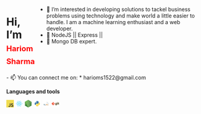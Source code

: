 <div style="display:flex; flex-direction:row">
  <h1>Hi, I’m <span style="color: red; font-size: 20px;"> Hariom Sharma </span></h1>
  <div>
    <ul>
      <li>
          👀 I’m interested in developing solutions to tackel business problems using technology and make world a little easier to handle. I am a machine learning                  enthusiast and   a web developer.
      </li>
      <li>
          🌱 NodeJS || Express || 
      </li>
      <li>
          🤞 Mongo DB expert.
      </li>
    </ul>
  </div>
</div>
- 📫 You can connect me on:
   * harioms1522@gmail.com

<strong>Languages and tools</strong>
<div style="align:center"><code><img height="20" src="https://raw.githubusercontent.com/github/explore/80688e429a7d4ef2fca1e82350fe8e3517d3494d/topics/javascript/javascript.png"></code>
<code><img height="20" src="https://raw.githubusercontent.com/github/explore/80688e429a7d4ef2fca1e82350fe8e3517d3494d/topics/react/react.png"></code>
<code><img height="20" src="https://raw.githubusercontent.com/github/explore/80688e429a7d4ef2fca1e82350fe8e3517d3494d/topics/nodejs/nodejs.png"></code>
<code><img height="20" src="https://raw.githubusercontent.com/github/explore/80688e429a7d4ef2fca1e82350fe8e3517d3494d/topics/python/python.png"></code>
<code><img height="20" src="https://raw.githubusercontent.com/github/explore/80688e429a7d4ef2fca1e82350fe8e3517d3494d/topics/mysql/mysql.png"></code>
<code><img height="20" src="https://raw.githubusercontent.com/github/explore/80688e429a7d4ef2fca1e82350fe8e3517d3494d/topics/git/git.png"></code></div>

<!---
harioms1522/harioms1522 is a ✨ special ✨ repository because its `README.md` (this file) appears on your GitHub profile.
You can click the Preview link to take a look at your changes.
--->
